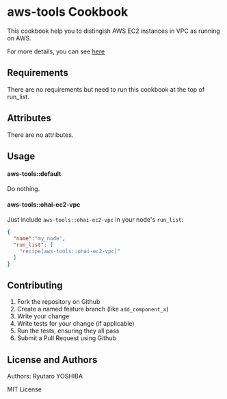 aws-tools Cookbook
==================
This cookbook help you to distingish AWS EC2 instances in VPC as running on AWS.

For more details, you can see [here](http://qiita.com/labocho/items/2f08cc3d249303122917)

Requirements
------------
There are no requirements but need to run this cookbook at the top of run_list.

Attributes
----------
There are no attributes.

Usage
-----
#### aws-tools::default
Do nothing. 

#### aws-tools::ohai-ec2-vpc
Just include `aws-tools::ohai-ec2-vpc` in your node's `run_list`:

```json
{
  "name":"my_node",
  "run_list": [
    "recipe[aws-tools::ohai-ec2-vpc]"
  ]
}
```

Contributing
------------

1. Fork the repository on Github
2. Create a named feature branch (like `add_component_x`)
3. Write your change
4. Write tests for your change (if applicable)
5. Run the tests, ensuring they all pass
6. Submit a Pull Request using Github

License and Authors
-------------------
Authors: Ryutaro YOSHIBA

MIT License
